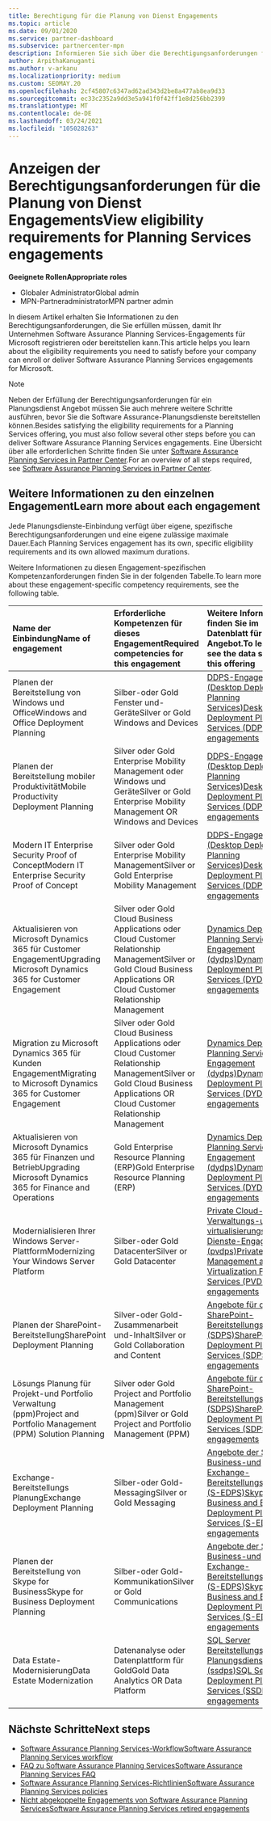 ```yaml
---
title: Berechtigung für die Planung von Dienst Engagements
ms.topic: article
ms.date: 09/01/2020
ms.service: partner-dashboard
ms.subservice: partnercenter-mpn
description: Informieren Sie sich über die Berechtigungsanforderungen für jede Software Assurance Planning Services-Einbindung, die ein Unternehmen für Unternehmenskunden anbieten kann.
author: ArpithaKanuganti
ms.author: v-arkanu
ms.localizationpriority: medium
ms.custom: SEOMAY.20
ms.openlocfilehash: 2cf45807c6347ad62ad343d2be8a477ab8ea9d33
ms.sourcegitcommit: ec33c2352a9dd3e5a941f0f42ff1e8d256bb2399
ms.translationtype: MT
ms.contentlocale: de-DE
ms.lasthandoff: 03/24/2021
ms.locfileid: "105028263"
---
```

# <a name="view-eligibility-requirements-for-planning-services-engagements"></a><span data-ttu-id="9f1fc-103">Anzeigen der Berechtigungsanforderungen für die Planung von Dienst Engagements</span><span class="sxs-lookup"><span data-stu-id="9f1fc-103">View eligibility requirements for Planning Services engagements</span></span>

<span data-ttu-id="9f1fc-104">**Geeignete Rollen**</span><span class="sxs-lookup"><span data-stu-id="9f1fc-104">**Appropriate roles**</span></span>

- <span data-ttu-id="9f1fc-105">Globaler Administrator</span><span class="sxs-lookup"><span data-stu-id="9f1fc-105">Global admin</span></span>
- <span data-ttu-id="9f1fc-106">MPN-Partneradministrator</span><span class="sxs-lookup"><span data-stu-id="9f1fc-106">MPN partner admin</span></span>

<span data-ttu-id="9f1fc-107">In diesem Artikel erhalten Sie Informationen zu den Berechtigungsanforderungen, die Sie erfüllen müssen, damit Ihr Unternehmen Software Assurance Planning Services-Engagements für Microsoft registrieren oder bereitstellen kann.</span><span class="sxs-lookup"><span data-stu-id="9f1fc-107">This article helps you learn about the eligibility requirements you need to satisfy before your company can enroll or deliver Software Assurance Planning Services engagements for Microsoft.</span></span>

>[!NOTE]
> <span data-ttu-id="9f1fc-108">Neben der Erfüllung der Berechtigungsanforderungen für ein Planungsdienst Angebot müssen Sie auch mehrere weitere Schritte ausführen, bevor Sie die Software Assurance-Planungsdienste bereitstellen können.</span><span class="sxs-lookup"><span data-stu-id="9f1fc-108">Besides satisfying the eligibility requirements for a Planning Services offering, you must also follow several other steps before you can deliver Software Assurance Planning Services engagements.</span></span> <span data-ttu-id="9f1fc-109">Eine Übersicht über alle erforderlichen Schritte finden Sie unter [Software Assurance Planning Services in Partner Center](software-assurance-dps.md).</span><span class="sxs-lookup"><span data-stu-id="9f1fc-109">For an overview of all steps required, see [Software Assurance Planning Services in Partner Center](software-assurance-dps.md).</span></span>

## <a name="learn-more-about-each-engagement"></a><span data-ttu-id="9f1fc-110">Weitere Informationen zu den einzelnen Engagement</span><span class="sxs-lookup"><span data-stu-id="9f1fc-110">Learn more about each engagement</span></span>

<span data-ttu-id="9f1fc-111">Jede Planungsdienste-Einbindung verfügt über eigene, spezifische Berechtigungsanforderungen und eine eigene zulässige maximale Dauer.</span><span class="sxs-lookup"><span data-stu-id="9f1fc-111">Each Planning Services engagement has its own, specific eligibility requirements and its own allowed maximum durations.</span></span>

<span data-ttu-id="9f1fc-112">Weitere Informationen zu diesen Engagement-spezifischen Kompetenzanforderungen finden Sie in der folgenden Tabelle.</span><span class="sxs-lookup"><span data-stu-id="9f1fc-112">To learn more about these engagement-specific competency requirements, see the following table.</span></span>

| <span data-ttu-id="9f1fc-113">Name der Einbindung</span><span class="sxs-lookup"><span data-stu-id="9f1fc-113">Name of engagement</span></span> | <span data-ttu-id="9f1fc-114">Erforderliche Kompetenzen für dieses Engagement</span><span class="sxs-lookup"><span data-stu-id="9f1fc-114">Required competencies for this engagement</span></span> | <span data-ttu-id="9f1fc-115">Weitere Informationen finden Sie im Datenblatt für dieses Angebot.</span><span class="sxs-lookup"><span data-stu-id="9f1fc-115">To learn more, see the data sheet for this offering</span></span> |
|:--- |:--- |:--- |
| <span data-ttu-id="9f1fc-116">Planen der Bereitstellung von Windows und Office</span><span class="sxs-lookup"><span data-stu-id="9f1fc-116">Windows and Office Deployment Planning</span></span>  | <span data-ttu-id="9f1fc-117">Silber-oder Gold Fenster und-Geräte</span><span class="sxs-lookup"><span data-stu-id="9f1fc-117">Silver or Gold Windows and Devices</span></span>  |  [<span data-ttu-id="9f1fc-118">DDPS-Engagements (Desktop Deployment Planning Services)</span><span class="sxs-lookup"><span data-stu-id="9f1fc-118">Desktop Deployment Planning Services (DDPS) engagements</span></span>](https://go.microsoft.com/fwlink/?linkid=2116072)
| <span data-ttu-id="9f1fc-119">Planen der Bereitstellung mobiler Produktivität</span><span class="sxs-lookup"><span data-stu-id="9f1fc-119">Mobile Productivity Deployment Planning</span></span>  | <span data-ttu-id="9f1fc-120">Silver oder Gold Enterprise Mobility Management oder Windows und Geräte</span><span class="sxs-lookup"><span data-stu-id="9f1fc-120">Silver or Gold Enterprise Mobility Management OR Windows and Devices</span></span>  | [<span data-ttu-id="9f1fc-121">DDPS-Engagements (Desktop Deployment Planning Services)</span><span class="sxs-lookup"><span data-stu-id="9f1fc-121">Desktop Deployment Planning Services (DDPS) engagements</span></span>](https://go.microsoft.com/fwlink/?linkid=2116072) |  
| <span data-ttu-id="9f1fc-122">Modern IT Enterprise Security Proof of Concept</span><span class="sxs-lookup"><span data-stu-id="9f1fc-122">Modern IT Enterprise Security Proof of Concept</span></span> |  <span data-ttu-id="9f1fc-123">Silver oder Gold Enterprise Mobility Management</span><span class="sxs-lookup"><span data-stu-id="9f1fc-123">Silver or Gold Enterprise Mobility Management</span></span>  | [<span data-ttu-id="9f1fc-124">DDPS-Engagements (Desktop Deployment Planning Services)</span><span class="sxs-lookup"><span data-stu-id="9f1fc-124">Desktop Deployment Planning Services (DDPS) engagements</span></span>](https://go.microsoft.com/fwlink/?linkid=2116072) |  
| <span data-ttu-id="9f1fc-125">Aktualisieren von Microsoft Dynamics 365 für Customer Engagement</span><span class="sxs-lookup"><span data-stu-id="9f1fc-125">Upgrading Microsoft Dynamics 365 for Customer Engagement</span></span>  | <span data-ttu-id="9f1fc-126">Silver oder Gold Cloud Business Applications oder Cloud Customer Relationship Management</span><span class="sxs-lookup"><span data-stu-id="9f1fc-126">Silver or Gold Cloud Business Applications OR Cloud Customer Relationship Management</span></span>  | [<span data-ttu-id="9f1fc-127">Dynamics Deployment Planning Services-Engagement (dydps)</span><span class="sxs-lookup"><span data-stu-id="9f1fc-127">Dynamics Deployment Planning Services (DYDPS) engagements</span></span>](https://go.microsoft.com/fwlink/?linkid=2116073)
| <span data-ttu-id="9f1fc-128">Migration zu Microsoft Dynamics 365 für Kunden Engagement</span><span class="sxs-lookup"><span data-stu-id="9f1fc-128">Migrating to Microsoft Dynamics 365 for Customer Engagement</span></span>  | <span data-ttu-id="9f1fc-129">Silver oder Gold Cloud Business Applications oder Cloud Customer Relationship Management</span><span class="sxs-lookup"><span data-stu-id="9f1fc-129">Silver or Gold Cloud Business Applications OR Cloud Customer Relationship Management</span></span>  | [<span data-ttu-id="9f1fc-130">Dynamics Deployment Planning Services-Engagement (dydps)</span><span class="sxs-lookup"><span data-stu-id="9f1fc-130">Dynamics Deployment Planning Services (DYDPS) engagements</span></span>](https://go.microsoft.com/fwlink/?linkid=2116073)
| <span data-ttu-id="9f1fc-131">Aktualisieren von Microsoft Dynamics 365 für Finanzen und Betrieb</span><span class="sxs-lookup"><span data-stu-id="9f1fc-131">Upgrading Microsoft Dynamics 365 for Finance and Operations</span></span>  | <span data-ttu-id="9f1fc-132">Gold Enterprise Resource Planning (ERP)</span><span class="sxs-lookup"><span data-stu-id="9f1fc-132">Gold Enterprise Resource Planning (ERP)</span></span>  | [<span data-ttu-id="9f1fc-133">Dynamics Deployment Planning Services-Engagement (dydps)</span><span class="sxs-lookup"><span data-stu-id="9f1fc-133">Dynamics Deployment Planning Services (DYDPS) engagements</span></span>](https://go.microsoft.com/fwlink/?linkid=2116073)  |
| <span data-ttu-id="9f1fc-134">Modernialisieren Ihrer Windows Server-Plattform</span><span class="sxs-lookup"><span data-stu-id="9f1fc-134">Modernizing Your Windows Server Platform</span></span> | <span data-ttu-id="9f1fc-135">Silber-oder Gold Datacenter</span><span class="sxs-lookup"><span data-stu-id="9f1fc-135">Silver or Gold Datacenter</span></span> | [<span data-ttu-id="9f1fc-136">Private Cloud-, Verwaltungs-und virtualisierungsplanungs Dienste-Engagement (pvdps)</span><span class="sxs-lookup"><span data-stu-id="9f1fc-136">Private Cloud, Management and Virtualization Planning Services (PVDPS) engagements</span></span>](https://go.microsoft.com/fwlink/?linkid=2115982) |
| <span data-ttu-id="9f1fc-137">Planen der SharePoint-Bereitstellung</span><span class="sxs-lookup"><span data-stu-id="9f1fc-137">SharePoint Deployment Planning</span></span>  | <span data-ttu-id="9f1fc-138">Silver-oder Gold-Zusammenarbeit und-Inhalt</span><span class="sxs-lookup"><span data-stu-id="9f1fc-138">Silver or Gold Collaboration and Content</span></span>  | [<span data-ttu-id="9f1fc-139">Angebote für die SharePoint-Bereitstellungs Planung (SDPS)</span><span class="sxs-lookup"><span data-stu-id="9f1fc-139">SharePoint Deployment Planning Services (SDPS) engagements</span></span>](https://go.microsoft.com/fwlink/?linkid=2116074)  |
| <span data-ttu-id="9f1fc-140">Lösungs Planung für Projekt-und Portfolio Verwaltung (ppm)</span><span class="sxs-lookup"><span data-stu-id="9f1fc-140">Project and Portfolio Management (PPM) Solution Planning</span></span>  | <span data-ttu-id="9f1fc-141">Silver oder Gold Project and Portfolio Management (ppm)</span><span class="sxs-lookup"><span data-stu-id="9f1fc-141">Silver or Gold Project and Portfolio Management (PPM)</span></span>  | [<span data-ttu-id="9f1fc-142">Angebote für die SharePoint-Bereitstellungs Planung (SDPS)</span><span class="sxs-lookup"><span data-stu-id="9f1fc-142">SharePoint Deployment Planning Services (SDPS) engagements</span></span>](https://go.microsoft.com/fwlink/?linkid=2116074)  |
| <span data-ttu-id="9f1fc-143">Exchange-Bereitstellungs Planung</span><span class="sxs-lookup"><span data-stu-id="9f1fc-143">Exchange Deployment Planning</span></span>  | <span data-ttu-id="9f1fc-144">Silber-oder Gold-Messaging</span><span class="sxs-lookup"><span data-stu-id="9f1fc-144">Silver or Gold Messaging</span></span>  | [<span data-ttu-id="9f1fc-145">Angebote der Skype for Business-und Exchange-Bereitstellungs Planung (S-EDPS)</span><span class="sxs-lookup"><span data-stu-id="9f1fc-145">Skype for Business and Exchange Deployment Planning Services (S-EDPS) engagements</span></span>](https://go.microsoft.com/fwlink/?linkid=2116075)  |
<span data-ttu-id="9f1fc-146">Planen der Bereitstellung von Skype for Business</span><span class="sxs-lookup"><span data-stu-id="9f1fc-146">Skype for Business Deployment Planning</span></span>  | <span data-ttu-id="9f1fc-147">Silber-oder Gold-Kommunikation</span><span class="sxs-lookup"><span data-stu-id="9f1fc-147">Silver or Gold Communications</span></span>  | [<span data-ttu-id="9f1fc-148">Angebote der Skype for Business-und Exchange-Bereitstellungs Planung (S-EDPS)</span><span class="sxs-lookup"><span data-stu-id="9f1fc-148">Skype for Business and Exchange Deployment Planning Services (S-EDPS) engagements</span></span>](https://go.microsoft.com/fwlink/?linkid=2116075)  |
| <span data-ttu-id="9f1fc-149">Data Estate-Modernisierung</span><span class="sxs-lookup"><span data-stu-id="9f1fc-149">Data Estate Modernization</span></span>  | <span data-ttu-id="9f1fc-150">Datenanalyse oder Datenplattform für Gold</span><span class="sxs-lookup"><span data-stu-id="9f1fc-150">Gold Data Analytics OR Data Platform</span></span>  | [<span data-ttu-id="9f1fc-151">SQL Server Bereitstellungs Planungsdienste (ssdps)</span><span class="sxs-lookup"><span data-stu-id="9f1fc-151">SQL Server Deployment Planning Services (SSDPS) engagements</span></span>](https://go.microsoft.com/fwlink/?linkid=2116076)  |

## <a name="next-steps"></a><span data-ttu-id="9f1fc-152">Nächste Schritte</span><span class="sxs-lookup"><span data-stu-id="9f1fc-152">Next steps</span></span>

- [<span data-ttu-id="9f1fc-153">Software Assurance Planning Services-Workflow</span><span class="sxs-lookup"><span data-stu-id="9f1fc-153">Software Assurance Planning Services workflow</span></span>](https://go.microsoft.com/fwlink/?linkid=2115983)
- [<span data-ttu-id="9f1fc-154">FAQ zu Software Assurance Planning Services</span><span class="sxs-lookup"><span data-stu-id="9f1fc-154">Software Assurance Planning Services FAQ</span></span>](https://go.microsoft.com/fwlink/?linkid=2116077)
- [<span data-ttu-id="9f1fc-155">Software Assurance Planning Services-Richtlinien</span><span class="sxs-lookup"><span data-stu-id="9f1fc-155">Software Assurance Planning Services policies</span></span>](https://go.microsoft.com/fwlink/?linkid=2115984)
- [<span data-ttu-id="9f1fc-156">Nicht abgekoppelte Engagements von Software Assurance Planning Services</span><span class="sxs-lookup"><span data-stu-id="9f1fc-156">Software Assurance Planning Services retired engagements</span></span>](https://query.prod.cms.rt.microsoft.com/cms/api/am/binary/RE4sln9)

